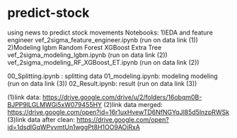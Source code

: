 # predict-stock
using news to predict stock movements
Notebooks:
1)EDA and feature engineer
vef_2sigma_feature_engineer.ipynb (run on data link (1))
2)Modeling lgbm Random Forest XGBoost Extra Tree
vef_2sigma_modeling_lgbm.ipynb  (run on data link (2))
vef_2sigma_modeling_RF_XGBoost_ET.ipynb (run on data link (2))


00_Splitting.ipynb : splitting data
01_modeling.ipynb: modeling modeling (run on data link (3))
02_Result.ipynb: result (run on data link (3))

(1)link data: https://drive.google.com/drive/u/2/folders/16obqm0B-BJPP9lLGLMWGi5xW079455HY
(2)link data merged: https://drive.google.com/open?id=16r1uxHvewTD6NfNGYqJl85d5lnzpRWSk
(3)link data after clean: https://drive.google.com/open?id=1dsdIGqWPvvmtUn1wggPt8H1OO9AOiRxA

